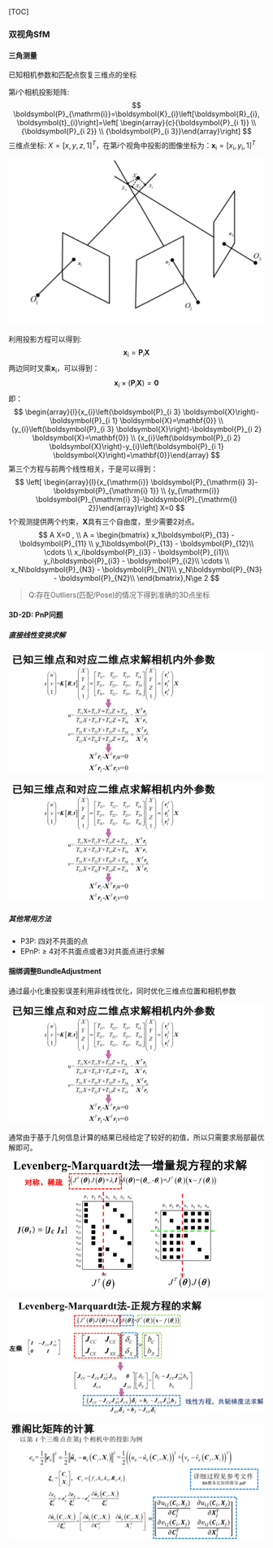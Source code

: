[TOC]

### 双视角SfM

#### 三角测量

已知相机参数和匹配点恢复三维点的坐标

第$i$个相机投影矩阵:
$$
\boldsymbol{P}_{\mathrm{i}}=\boldsymbol{K}_{i}\left[\boldsymbol{R}_{i}, \boldsymbol{t}_{i}\right]=\left[ \begin{array}{c}{\boldsymbol{P}_{i 1}} \\ {\boldsymbol{P}_{i 2}} \\ {\boldsymbol{P}_{i 3}}\end{array}\right]
$$
三维点坐标: $X=[x, y, z, 1]^{T}$，在第$i$个视角中投影的图像坐标为：$\mathbf{x}_{\mathrm{i}}=\left[x_{\mathrm{i}}, y_{\mathrm{i}}, 1\right]^{T}$

![](./figs/triangulation1.png)

利用投影方程可以得到:
$$
\mathbf{x}_{\mathrm{i}}=\boldsymbol{P}_{i} \boldsymbol{X}
$$
两边同时叉乘$\mathbf{x}_{\mathrm{i}}$，可以得到：
$$
\mathbf{x}_{i} \times\left(\boldsymbol{P}_{i} \boldsymbol{X}\right)=\mathbf{0}
$$
即：
$$
\begin{array}{l}{x_{i}\left(\boldsymbol{P}_{i 3} \boldsymbol{X}\right)-\boldsymbol{P}_{i 1} \boldsymbol{X}=\mathbf{0}} \\ {y_{i}\left(\boldsymbol{P}_{i 3} \boldsymbol{X}\right)-\boldsymbol{P}_{i 2} \boldsymbol{X}=\mathbf{0}} \\ {x_{i}\left(\boldsymbol{P}_{i 2} \boldsymbol{X}\right)-y_{i}\left(\boldsymbol{P}_{i 1} \boldsymbol{X}\right)=\mathbf{0}}\end{array}
$$
第三个方程与前两个线性相关，于是可以得到：
$$
\left[ \begin{array}{l}{x_{\mathrm{i}} \boldsymbol{P}_{\mathrm{i} 3}-\boldsymbol{P}_{\mathrm{i} 1}} \\ {y_{\mathrm{i}} \boldsymbol{P}_{\mathrm{i} 3}-\boldsymbol{P}_{\mathrm{i} 2}}\end{array}\right] X=0 
$$
1个观测提供两个约束，$\boldsymbol{X}$具有三个自由度，至少需要2对点。
$$
A X=0  , \\
A = \begin{bmatrix}
x_1\boldsymbol{P}_{13} - \boldsymbol{P}_{11} \\
y_1\boldsymbol{P}_{13} - \boldsymbol{P}_{12}\\
\cdots \\
x_i\boldsymbol{P}_{i3} - \boldsymbol{P}_{i1}\\
y_i\boldsymbol{P}_{i3} - \boldsymbol{P}_{i2}\\
\cdots \\
x_N\boldsymbol{P}_{N3} - \boldsymbol{P}_{N1}\\
y_N\boldsymbol{P}_{N3} - \boldsymbol{P}_{N2}\\
\end{bmatrix},N\ge 2
$$

> Q:存在Outliers(匹配/Pose)的情况下得到准确的3D点坐标



#### 3D-2D: PnP问题

##### 直接线性变换求解

![](./figs/pnp1.png)

![](./figs/pnp1.png)

##### 其他常用方法

+ P3P: 四对不共面的点
+ EPnP: $\ge$ 4对不共面点或者3对共面点进行求解

#### 捆绑调整BundleAdjustment

通过最小化重投影误差利用非线性优化，同时优化三维点位置和相机参数

![](./figs/pnp1.png)

通常由于基于几何信息计算的结果已经给定了较好的初值，所以只需要求局部最优解即可。

![](./figs/solveLM1.png)

![](./figs/solveLM2.png)

![](./figs/solveLM3.png)